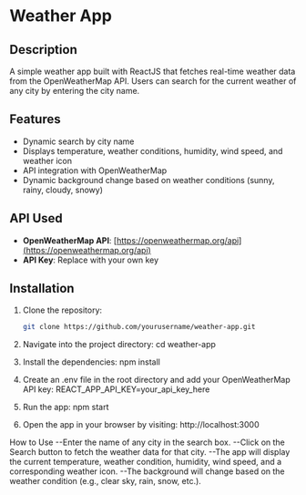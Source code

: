 # Weather App

## Description
A simple weather app built with ReactJS that fetches real-time weather data from the OpenWeatherMap API. Users can search for the current weather of any city by entering the city name.

## Features
- Dynamic search by city name
- Displays temperature, weather conditions, humidity, wind speed, and weather icon
- API integration with OpenWeatherMap
- Dynamic background change based on weather conditions (sunny, rainy, cloudy, snowy)
  
## API Used
- **OpenWeatherMap API**: [https://openweathermap.org/api](https://openweathermap.org/api)
- **API Key**: Replace with your own key

## Installation

1. Clone the repository:

   ```bash
   git clone https://github.com/yourusername/weather-app.git
2. Navigate into the project directory:
cd weather-app
3. Install the dependencies:
npm install
4. Create an .env file in the root directory and add your OpenWeatherMap API key:
REACT_APP_API_KEY=your_api_key_here
5. Run the app:
npm start

6. Open the app in your browser by visiting: http://localhost:3000

How to Use
--Enter the name of any city in the search box.
--Click on the Search button to fetch the weather data for that city.
--The app will display the current temperature, weather condition, humidity, wind speed, and a corresponding weather icon.
--The background will change based on the weather condition (e.g., clear sky, rain, snow, etc.).